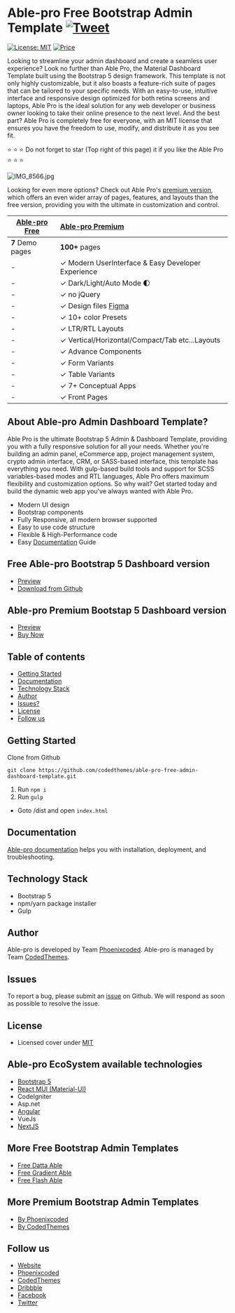 # Able-pro Free Bootstrap Admin Template [![Tweet](https://img.shields.io/twitter/url/http/shields.io.svg?style=social)](https://twitter.com/intent/tweet?text=Get%20Berry%20React%20-%20The%20most%20beautiful%20Material%20designed%20Admin%20Dashboard%20Template%20&url=https://ableproadmin.com&via=codedthemes&hashtags=bootstrap,webdev,developers,javascript)

[![License: MIT](https://img.shields.io/badge/License-MIT-yellow.svg)](https://opensource.org/licenses/MIT)
[![Price](https://img.shields.io/badge/price-FREE-0098f7.svg)](https://github.com/codedthemes/able-pro-free-admin-dashboard-template/blob/master/LICENSE)

Looking to streamline your admin dashboard and create a seamless user experience? Look no further than Able Pro, the Material Dashboard Template built using the Bootstrap 5 design framework. This template is not only highly customizable, but it also boasts a feature-rich suite of pages that can be tailored to your specific needs. With an easy-to-use, intuitive interface and responsive design optimized for both retina screens and laptops, Able Pro is the ideal solution for any web developer or business owner looking to take their online presence to the next level. And the best part? Able Pro is completely free for everyone, with an MIT license that ensures you have the freedom to use, modify, and distribute it as you see fit.

:star: :star: :star: Do not forget to star (Top right of this page) it if you like the Able Pro :star: :star: :star:

![IMG_8566.jpg](https://ableproadmin.com/adv-banner/adv-able-pro-git-bootstrap-repo.png)

Looking for even more options? Check out Able Pro's [premium version](https://links.codedthemes.com/fCkWk), which offers an even wider array of pages, features, and layouts than the free version, providing you with the ultimate in customization and control.

| [Able-pro Free](https://ableproadmin.com/bootstrap/free/) | [Able-pro Premium](https://links.codedthemes.com/fCkWk)                                                   |
| --------------------------------------------------------- | :-------------------------------------------------------------------------------------------------------- |
| **7** Demo pages                                          | **100+** pages                                                                                            |
| -                                                         | ✓ Modern UserInterface & Easy Developer Experience                                                        |
| -                                                         | ✓ Dark/Light/Auto Mode 🌓                                                                                 |
| -                                                         | ✓ no jQuery                                                                                               |
| -                                                         | ✓ Design files [Figma](https://links.codedthemes.com/mQZrX)                                               |
| -                                                         | ✓ 10+ color Presets                                                                                       |
| -                                                         | ✓ LTR/RTL Layouts                                                                                         |
| -                                                         | ✓ Vertical/Horizontal/Compact/Tab etc...Layouts                                                           |
| -                                                         | ✓ Advance Components                                                                                      |
| -                                                         | ✓ Form Variants                                                                                           |
| -                                                         | ✓ Table Variants                                                                                          |
| -                                                         | ✓ 7+ Conceptual Apps                                                                                      |
| -                                                         | ✓ Front Pages                                                                                             |

## About Able-pro Admin Dashboard Template?

Able Pro is the ultimate Bootstrap 5 Admin & Dashboard Template, providing you with a fully responsive solution for all your needs. Whether you're building an admin panel, eCommerce app, project management system, crypto admin interface, CRM, or SASS-based interface, this template has everything you need. With gulp-based build tools and support for SCSS variables-based modes and RTL languages, Able Pro offers maximum flexibility and customization options. So why wait? Get started today and build the dynamic web app you've always wanted with Able Pro.

- Modern UI design
- Bootstrap components
- Fully Responsive, all modern browser supported
- Easy to use code structure
- Flexible & High-Performance code
- Easy [Documentation](https://phoenixcoded.gitbook.io/able-pro/) Guide

## Free Able-pro Bootstrap 5 Dashboard version

- [Preview](https://ableproadmin.com/bootstrap/free/)
- [Download from Github](https://github.com/codedthemes/able-pro-free-admin-dashboard-template)

## Able-pro Premium Bootstap 5 Dashboard version

- [Preview](https://ableproadmin.com/bootstrap/default/dashboard/index.html)
- [Buy Now](https://links.codedthemes.com/fCkWk)

## Table of contents

- [Getting Started](#getting-started)
- [Documentation](#documentation)
- [Technology Stack](#technology-stack)
- [Author](#author)
- [Issues?](#issues)
- [License](#license)
- [Follow us](#follow-us)

## Getting Started

Clone from Github

```
git clone https://github.com/codedthemes/able-pro-free-admin-dashboard-template.git
```

1. Run `npm i`
2. Run `gulp`

- Goto /dist and open `index.html`

## Documentation



[Able-pro documentation](https://phoenixcoded.gitbook.io/able-pro/) helps you with installation, deployment, and troubleshooting.

## Technology Stack

- Bootstrap 5
- npm/yarn package installer
- Gulp

## Author

Able-pro is developed by Team [Phoenixcoded](https://themeforest.net/user/phoenixcoded).
Able-pro is managed by Team [CodedThemes](https://codedthemes.com).


## Issues

To report a bug, please submit an [issue](https://github.com/codedthemes/able-pro-free-admin-dashboard-template/issues) on Github. We will respond as soon as possible to resolve the issue.

## License

- Licensed cover under [MIT](https://github.com/phoenixcoded/able-pro-free-admin-dashboard-template/blob/master/LICENSE)

## Able-pro EcoSystem available technologies

- [Bootstrap 5](https://themeforest.net/item/able-pro-bootstrap-admin-dashboard-template/50170229)
- [React MUI (Material-UI)](https://themeforest.net/item/able-pro-react-nextjs-admin-dashboard/50613770)
- CodeIgniter
- Asp.net
- [Angular](https://themeforest.net/item/able-pro-angular-dashboard-template/50607360)
- VueJs
- [NextJS](https://themeforest.net/item/able-pro-react-nextjs-admin-dashboard/50613770)

## More Free Bootstrap Admin Templates

- [Free Datta Able](https://codedthemes.com/item/datta-able-bootstrap-lite/)
- [Free Gradient Able](https://codedthemes.com/item/gradient-able-bootstrap-lite/)
- [Free Flash Able](https://codedthemes.com/item/flash-able-free-admin-template/)

## More Premium Bootstrap Admin Templates

- [By Phoenixcoded](https://themeforest.net/collections/6544381-bootstrap-admin-dashboard-templates)
- [By CodedThemes](https://codedthemes.com/item/category/templates/bootstrap-admin-templates/)

## Follow us

- [Website](https://ableproadmin.com/)
- [Phoenixcoded](https://themeforest.net/user/phoenixcoded)
- [CodedThemes](https://codedthemes.com)
- [Dribbble](https://dribbble.com/codedthemes)
- [Facebook](https://www.facebook.com/codedthemes)
- [Twitter](https://twitter.com/codedthemes)
